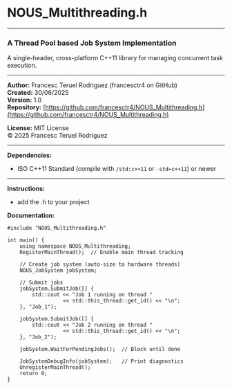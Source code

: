 # NOUS_Multithreading.h

---

### A Thread Pool based Job System Implementation

A single-header, cross-platform C++11 library for managing concurrent task execution.

---

**Author:** Francesc Teruel Rodriguez (francesctr4 on GitHub)  
**Created:** 30/06/2025  
**Version:** 1.0  
**Repository:** [https://github.com/francesctr4/NOUS_Multithreading.h](https://github.com/francesctr4/NOUS_Multithreading.h)  

**License:** MIT License  
© 2025 Francesc Teruel Rodriguez

---

**Dependencies:**  
- ISO C++11 Standard (compile with `/std:c++11` or `-std=c++11`) or newer

---

**Instructions:**  
- add the .h to your project

**Documentation:**  
```
#include "NOUS_Multithreading.h"

int main() {
    using namespace NOUS_Multithreading;
    RegisterMainThread();  // Enable main thread tracking

    // Create job system (auto-size to hardware threads)
    NOUS_JobSystem jobSystem;

    // Submit jobs
    jobSystem.SubmitJob([] {
        std::cout << "Job 1 running on thread " 
                  << std::this_thread::get_id() << "\n";
    }, "Job_1");

    jobSystem.SubmitJob([] {
        std::cout << "Job 2 running on thread " 
                  << std::this_thread::get_id() << "\n";
    }, "Job_2");

    jobSystem.WaitForPendingJobs();  // Block until done

    JobSystemDebugInfo(jobSystem);   // Print diagnostics
    UnregisterMainThread();
    return 0;
}
```
